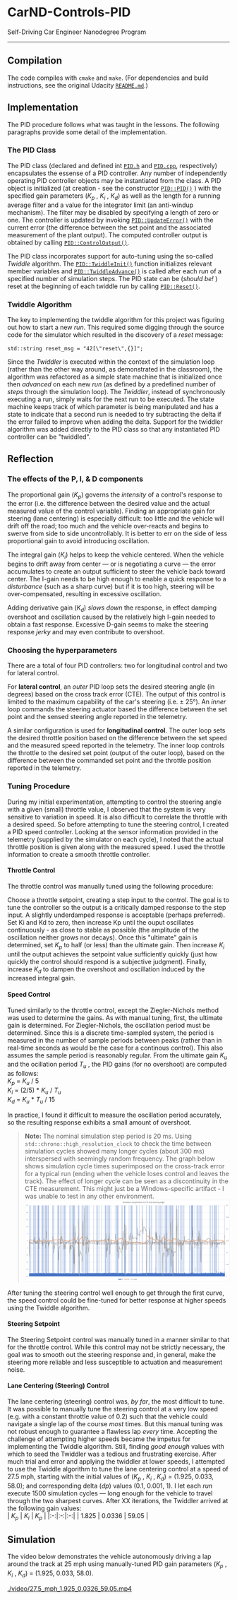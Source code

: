 # CarND-Controls-PID

Self-Driving Car Engineer Nanodegree Program

---

## Compilation

The code compiles with `cmake` and `make`. (For dependencies and build instructions, see the original Udacity [`README.md`](https://github.com/udacity/CarND-PID-Control-Project/blob/master/README.md).)

## Implementation

The PID procedure follows what was taught in the lessons. The following paragraphs provide some detail of the implementation.

### The PID Class

The PID class (declared and defined int [`PID.h`](src/PID.h) and [`PID.cpp`](src/PID.cpp), respectively) encapsulates the essense of a PID controller. Any number of independently operating PID controller objects may be instantiated from the class. A PID object is initialized (at creation - see the constructor [`PID::PID()`](src/pid.cpp#L11) ) with the specified gain parameters (*K<sub>p</sub>* , *K<sub>i</sub>* , *K<sub>d</sub>*) as well as the length for a running average filter and a value for the integrator limit (an anti-windup mechanism). The filter may be disabled by specifying a length of zero or one. The controller is updated by invoking [`PID::UpdateError()`](src/pid.cpp#L91) with the current error (the difference between the set point and the associated measurement of the plant output). The computed controller output is obtained by calling [`PID::ControlOutput()`](src/pid.cpp#L125).

The PID class incorporates support for auto-tuning using the so-called _Twiddle_ algorithm. The [`PID::TwiddleInit()`](src/pid.cpp#L31) function initializes relevant member variables and [`PID::TwiddleAdvance()`](src/pid.cpp#L49) is called after each _run_ of a specified number of simulation steps. The PID state can be (_should be!_ ) reset at the beginning of each twiddle run by calling [`PID::Reset()`](src/pid.cpp#L118).

### Twiddle Algorithm

The key to implementing the twiddle algorithm for this project was figuring out how to start a new _run_. This required some digging through the source code for the simulator which resulted in the discovery of a _reset_ message:

    std::string reset_msg = "42[\"reset\",{}]";

Since the _Twiddler_ is executed within the context of the simulation loop (rather than the other way around, as demonstrated in the classroom), the algorithm was refactored as a simple state machine that is initialized once then _advanced_ on each new _run_ (as defined by a predefined number of _steps_ through the simulation loop). The _Twiddler_, instead of synchronously executing a run, simply waits for the next run to be executed. The state machine keeps track of which parameter is being manipulated and has a state to indicate that a second run is needed to try subtracting the delta if the error failed to improve when adding the delta. Support for the twiddler algorithm was added directly to the PID class so that any instantiated PID controller can be "twiddled".

## Reflection

### The effects of the P, I, & D components

The proportional gain (_K<sub>p</sub>_) governs the _intensity_ of a control's response to the error (i.e. the difference between the desired value and the actual measured value of the control variable). Finding an appropriate gain for steering (lane centering) is especially difficult: too little and the vehicle will drift off the road; too much and the vehicle over-reacts and begins to swerve from side to side uncontrollably. It is better to err on the side of less proportional gain to avoid introducing oscillation.

The integral gain (_K<sub>i</sub>_) helps to keep the vehicle centered. When the vehicle begins to drift away from center &mdash; or is negotiating a curve &mdash; the error accumulates to create an output sufficient to steer the vehicle back toward center. The I-gain needs to be high enough to enable a quick response to a _disturbance_ (such as a sharp curve) but if it is too high, steering will be over-compensated, resulting in excessive oscillation.

Adding derivative gain (_K<sub>d</sub>_) _slows down_ the response, in effect damping overshoot and oscillation caused by the relatively high I-gain needed to obtain a fast response. Excessive D-gain seems to make the steering response _jerky_ and may even contribute to overshoot.

### Choosing the hyperparameters

There are a total of four PID controllers: two for longitudinal control and two for lateral control.

For **lateral control**, an _outer_ PID loop sets the desired steering angle (in degrees) based on the cross track error (CTE). The output of this control is limited to the maximum capability of the car's steering (i.e. &plusmn; 25&deg;). An _inner_ loop commands the steering actuator based the difference between the set point and the sensed steering angle reported in the telemetry.

A similar configuration is used for **longitudinal control**. The outer loop sets the desired throttle position based on the difference between the set speed and the measured speed reported in the telemetry. The inner loop controls the throttle to the desired set point (output of the outer loop), based on the difference between the commanded set point and the throttle position reported in the telemetry.

### Tuning Procedure

During my initial experimentation, attempting to control the steering angle with a given (small) throttle value, I observed that the system is very sensitive to variation in speed. It is also difficult to correlate the throttle with a desired speed. So before attempting to tune the steering control, I created a PID speed controller. Looking at the sensor information provided in the telemetry (supplied by the simulator on each cycle), I noted that the actual throttle position is given along with the measured speed. I used the throttle information to create a smooth throttle controller.

#### Throttle Control

The throttle control was manually tuned using the following procedure:

Choose a throttle setpoint, creating a step input to the control. The goal is to tune the controller so the output is a critically damped response to the step input. A slightly underdamped response is acceptable (perhaps preferred). Set Ki and Kd to zero, then increase Kp until the ouput oscillates continuously - as close to stable as possible (the amplitude of the oscillation neither grows nor decays). Once this "ultimate" gain is determined, set  _K<sub>p</sub>_ to half (or less) than the ultimate gain. Then increase  _K<sub>i</sub>_ until the output achieves the setpoint value sufficiently quickly (just how quickly the control should respond is a subjective judgment). Finally, increase  _K<sub>d</sub>_ to dampen the overshoot and oscillation induced by the increased integral gain.

#### Speed Control

Tuned similarly to the throttle control, except the Ziegler-Nichols method was used to determine the gains. As with manual tuning, first, the ultimate gain is determined. For Ziegler-Nichols, the oscillation period must be determined. Since this is a discrete time-sampled system, the period is measured in the number of sample periods between peaks (rather than in real-time seconds as would be the case for a continous control). This also assumes the sample period is reasonably regular.
From the ultimate gain *K<sub>u</sub>* and the ocillation period *T<sub>u</sub>* , the PID gains (for no overshoot) are computed as follows:  
*K<sub>p</sub>* = *K<sub>u</sub>* / 5  
*K<sub>i</sub>* = (2/5) * *K<sub>u</sub>* / *T<sub>u</sub>*  
*K<sub>d</sub>* = *K<sub>u</sub>* * *T<sub>u</sub>* / 15

In practice, I found it difficult to measure the oscillation period accurately, so the resulting response exhibits a small amount of overshoot.

> **Note:** The nominal simulation step period is 20 ms. Using `std::chrono::high_resolution_clock` to check the time between simulation cycles showed many longer cycles (about 300 ms) interspersed with seemingly random frequency. The graph below shows simulation cycle times superimposed on the cross-track error for a typical run (ending when the vehicle loses control and leaves the track). The effect of longer cycle can be seen as a discontinuity in the CTE measurement. This might just be a Windows-specific artifact - I was unable to test in any other environment.
![Simulator sample time jitter](data/27.5_mph_1.925_0.0326_59.05.png)

After tuning the steering control well enough to get through the first curve, the speed control could be fine-tuned for better response at higher speeds using the Twiddle algorithm.

#### Steering Setpoint

The Steering Setpoint control was manually tuned in a manner similar to that for the throttle control. While this control may not be strictly necessary, the goal was to smooth out the steering response and, in general, make the steering more reliable and less susceptible to actuation and measurement noise.

#### Lane Centering (Steering) Control

The lane centering (steering) control was, _by far_, the most difficult to tune. It was possible to manually tune the steering control at a very low speed (e.g. with a constant throttle value of 0.2) such that the vehicle could navigate a single lap of the course _most_ times. But this manual tuning was not robust enough to guarantee a flawless lap _every_ time. Accepting the challenge of attempting higher speeds became the impetus for implementing the Twiddle algorithm. Still, finding _good enough_ values with which to seed the Twiddler was a tedious and frustrating exercise. After much trial and error and applying the twiddler at lower speeds, I attempted to use the Twiddle algorithm to tune the lane centering control at a speed of 27.5 mph, starting with the initial values of (_K<sub>p</sub>_ , _K<sub>i</sub>_ , _K<sub>d</sub>_) = (1.925, 0.033, 58.0); and corresponding delta (_dp_) values (0.1, 0.001, 1). I let each _run_ execute 1500 simulation cycles &mdash; long enough for the vehicle to travel through the two sharpest curves. After XX iterations, the Twiddler arrived at the following gain values:  
| _K<sub>p</sub>_ | _K<sub>i</sub>_ | _K<sub>p</sub>_ |
|:-:|:-:|:-:|
| 1.825 | 0.0336 | 59.05 |

## Simulation

The video below demonstrates the vehicle autonomously driving a lap around the track at 25 mph using manually-tuned PID gain parameters (_K<sub>p</sub>_ ,  _K<sub>i</sub>_ ,  _K<sub>d</sub>_) = (1.925, 0.033, 58.0).

[./video/27.5_mph_1.925_0.0326_59.05.mp4](./video/27.5_mph_1.925_0.0326_59.05.mp4)
